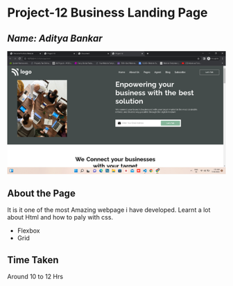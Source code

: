 # **Project-12 Business Landing Page**

## _Name: Aditya Bankar_

![](/images/Screenshot12.png)

## About the Page

It is it one of the most Amazing webpage i have developed. Learnt a lot about Html and how to paly with css.

- Flexbox
- Grid

## Time Taken

Around 10 to 12 Hrs